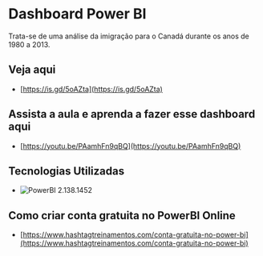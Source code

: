 # Dashboard Power BI

Trata-se de uma análise da imigração para o Canadá durante os anos de 1980 a 2013.

## Veja aqui

-   [https://is.gd/5oAZta](https://is.gd/5oAZta)

## Assista a aula e aprenda a fazer esse dashboard aqui

-   [https://youtu.be/PAamhFn9qBQ](https://youtu.be/PAamhFn9qBQ)

## Tecnologias Utilizadas

-   ![PowerBI 2.138.1452](https://img.shields.io/badge/powerbi-2.138.1452-blue.svg)

## Como criar conta gratuita no PowerBI Online

-   [https://www.hashtagtreinamentos.com/conta-gratuita-no-power-bi](https://www.hashtagtreinamentos.com/conta-gratuita-no-power-bi)
